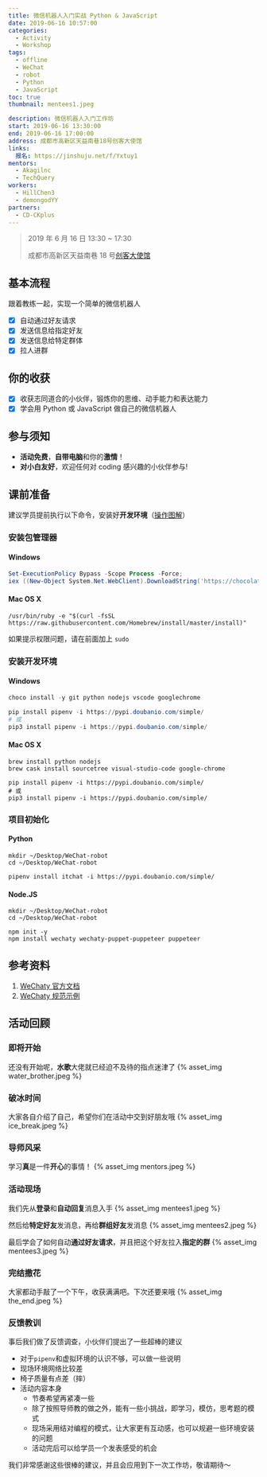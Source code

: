 ```yaml
---
title: 微信机器人入门实战 Python & JavaScript
date: 2019-06-16 10:57:00
categories:
  - Activity
  - Workshop
tags:
  - offline
  - WeChat
  - robot
  - Python
  - JavaScript
toc: true
thumbnail: mentees1.jpeg

description: 微信机器人入门工作坊
start: 2019-06-16 13:30:00
end: 2019-06-16 17:00:00
address: 成都市高新区天益南巷18号创客大使馆
links:
  报名: https://jinshuju.net/f/Yxtuy1
mentors:
  - Akagilnc
  - TechQuery
workers:
  - HillChen3
  - demongodYY
partners:
  - CD-CKplus
---
```


> 2019 年 6 月 16 日 13:30 ~ 17:30
>
> 成都市高新区天益南巷 18 号[创客大使馆](/partner/cd-ckplus/)

## 基本流程

跟着教练一起，实现一个简单的微信机器人

- [x] 自动通过好友请求
- [x] 发送信息给指定好友
- [x] 发送信息给特定群体
- [x] 拉人进群

## 你的收获

- [x] 收获志同道合的小伙伴，锻炼你的思维、动手能力和表达能力
- [x] 学会用 Python 或 JavaScript 做自己的微信机器人

## 参与须知

- **活动免费**，**自带电脑**和你的**激情**！
- **对小白友好**，欢迎任何对 coding 感兴趣的小伙伴参与!

<!-- more -->

## 课前准备

建议学员提前执行以下命令，安装好**开发环境**（[操作图解][1]）

### 安装包管理器

#### Windows

```powershell
Set-ExecutionPolicy Bypass -Scope Process -Force;
iex ((New-Object System.Net.WebClient).DownloadString('https://chocolatey.org/install.ps1'))
```

#### Mac OS X

```shell
/usr/bin/ruby -e "$(curl -fsSL https://raw.githubusercontent.com/Homebrew/install/master/install)"
```

如果提示权限问题，请在前面加上 `sudo`

### 安装开发环境

#### Windows

```powershell
choco install -y git python nodejs vscode googlechrome

pip install pipenv -i https://pypi.doubanio.com/simple/
# 或
pip3 install pipenv -i https://pypi.doubanio.com/simple/
```

#### Mac OS X

```shell
brew install python nodejs
brew cask install sourcetree visual-studio-code google-chrome

pip install pipenv -i https://pypi.doubanio.com/simple/
# 或
pip3 install pipenv -i https://pypi.doubanio.com/simple/
```

### 项目初始化

#### Python

```shell
mkdir ~/Desktop/WeChat-robot
cd ~/Desktop/WeChat-robot

pipenv install itchat -i https://pypi.doubanio.com/simple/
```

#### Node.JS

```shell
mkdir ~/Desktop/WeChat-robot
cd ~/Desktop/WeChat-robot

npm init -y
npm install wechaty wechaty-puppet-puppeteer puppeteer
```

## 参考资料

1. [WeChaty 官方文档](https://docs.chatie.io/v/zh/)
2. [WeChaty 规范示例](https://github.com/wechaty/wechaty-getting-started/blob/master/README-zh.md)

[1]: ../hexo-web-app/#%E3%80%90%E9%99%84-0%E3%80%91Windows-%E8%BD%AF%E4%BB%B6%E5%AE%89%E8%A3%85%E5%9B%BE%E8%A7%A3

## 活动回顾

### 即将开始

还没有开始呢，**水歌**大佬就已经迫不及待的指点迷津了
{% asset_img water_brother.jpeg %}

### 破冰时间

大家各自介绍了自己，希望你们在活动中交到好朋友哦
{% asset_img ice_break.jpeg %}

### 导师风采

学习**真**是一件**开心**的事情！
{% asset_img mentors.jpeg %}

### 活动现场

我们先从**登录**和**自动回复**消息入手
{% asset_img mentees1.jpeg %}

然后给**特定好友**发消息，再给**群组好友**发消息
{% asset_img mentees2.jpeg %}

最后学会了如何自动**通过好友请求**，并且把这个好友拉入**指定的群**
{% asset_img mentees3.jpeg %}

### 完结撒花

大家都动手敲了一个下午，收获满满吧。下次还要来哦
{% asset_img the_end.jpeg %}

### 反馈教训

事后我们做了反馈调查，小伙伴们提出了一些超棒的建议

- 对于`pipenv`和虚拟环境的认识不够，可以做一些说明
- 现场环境网络比较差
- 椅子质量有点差（摔）
- 活动内容本身
  - 节奏希望再紧凑一些
  - 除了按照导师教的做之外，能有一些小挑战，即学习，模仿，思考题的模式
  - 现场采用结对编程的模式，让大家更有互动感，也可以规避一些环境安装的问题
  - 活动完后可以给学员一个发表感受的机会

我们非常感谢这些很棒的建议，并且会应用到下一次工作坊，敬请期待～

